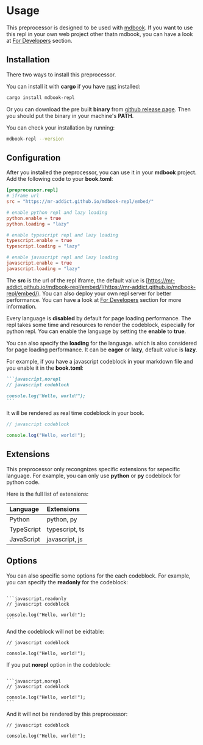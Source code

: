 # Usage

This preprocessor is designed to be used with [mdbook](https://rust-lang.github.io/mdBook). If you want to use this repl in your own web project other thatn mdbook, you can have a look at [For Developers](for-developers.md) section.

## Installation

There two ways to install this preprocessor.

You can install it with **cargo** if you have [rust](https://www.rust-lang.org) installed:

```sh
cargo install mdbook-repl
```

Or you can download the pre built **binary** from [github release page](https://github.com/MR-Addict/mdbook-repl/releases). Then you should put the binary in your machine's **PATH**.

You can check your installation by running:

```sh
mdbook-repl --version
```

## Configuration

After you installed the preprocessor, you can use it in your **mdbook** project. Add the following code to your **book.toml**:

```toml
[preprocessor.repl]
# iframe url
src = "https://mr-addict.github.io/mdbook-repl/embed/"

# enable python repl and lazy loading
python.enable = true
python.loading = "lazy"

# enable typescript repl and lazy loading
typescript.enable = true
typescript.loading = "lazy"

# enable javascript repl and lazy loading
javascript.enable = true
javascript.loading = "lazy"
```

The **src** is the url of the repl iframe, the default value is [https://mr-addict.github.io/mdbook-repl/embed/](https://mr-addict.github.io/mdbook-repl/embed/). You can also deploy your own repl server for better performance. You can have a look at [For Developers](for-developers.md) section for more information.

Every language is **disabled** by default for page loading performance. The repl takes some time and resources to render the codeblock, especially for python repl. You can enable the language by setting the **enable** to **true**.

You can also specify the **loading** for the language. which is also considered for page loading performance. It can be **eager** or **lazy**, default value is **lazy**.

For example, if you have a javascript codeblock in your markdown file and you enable it in the **book.toml**:

````markdown
```javascript,norepl
// javascript codeblock

console.log("Hello, world!");
```
````

It will be rendered as real time codeblock in your book.

```javascript
// javascript codeblock

console.log("Hello, world!");
```

## Extensions

This preprocessor only recongnizes specific extensions for sepecific language. For example, you can only use **python** or **py** codeblock for python code.

Here is the full list of extensions:

| Language   | Extensions     |
| :--------- | :------------- |
| Python     | python, py     |
| TypeScript | typescript, ts |
| JavaScript | javascript, js |

## Options

You can also specific some options for the each codeblock. For example, you can specify the **readonly** for the codeblock:

<pre><code>
&#96;&#96;&#96;javascript,readonly
// javascript codeblock

console.log("Hello, world!");
&#96;&#96;&#96;
</code></pre>

And the codeblock will not be eidtable:

```javascript,readonly
// javascript codeblock

console.log("Hello, world!");
```

If you put **norepl** option in the codeblock:

<pre><code>
&#96;&#96;&#96;javascript,norepl
// javascript codeblock

console.log("Hello, world!");
&#96;&#96;&#96;
</code></pre>

And it will not be rendered by this preprocessor:

```javascript,norepl
// javascript codeblock

console.log("Hello, world!");
```
